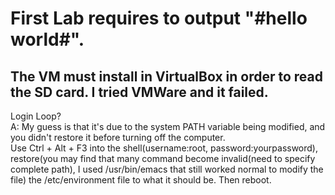 First Lab requires to output "#hello world#".  
===  
The VM must install in VirtualBox in order to read the SD card. I tried VMWare and it failed.  
---  
Login Loop?  
A: My guess is that it's due to the system PATH variable being modified, and you didn't restore it before turning off the computer.  
  Use Ctrl + Alt + F3 into the shell(username:root, password:yourpassword), restore(you may find that many command become invalid(need to specify complete path), I used /usr/bin/emacs that still worked normal to modify the file) the /etc/environment file to what it should be. Then reboot.  
